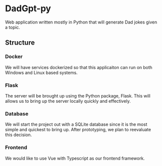 # DadGpt-py
Web application written mostly in Python that will generate Dad jokes given a topic.

## Structure
### Docker
We will have services dockerized so that this applicaiton can run on both Windows and Linux based systems.

### Flask
The server will be brought up using the Python package, Flask. This will allows us to bring up the server locally quickly
and effectively.

### Database
We will start the project out with a SQLite database since it is the most simple and quickest to bring up.
After prototyping, we plan to reevaluate this decision.

### Frontend
We would like to use Vue with Typescript as our frontend framework.
